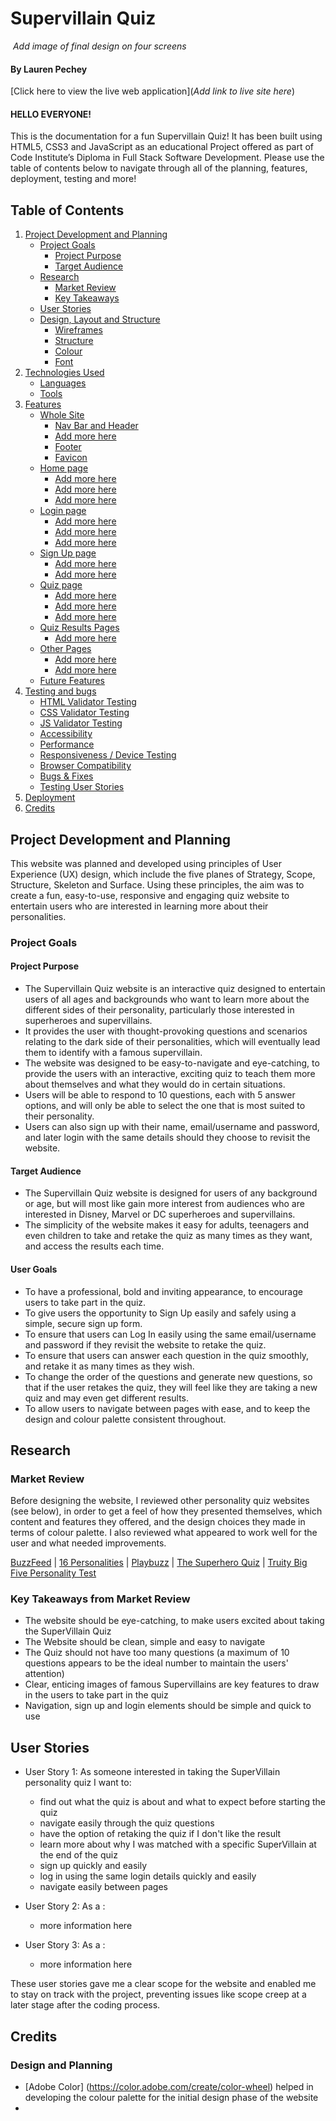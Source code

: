 # Supervillain Quiz 

<img src=""> *Add image of final design on four screens*

#### By Lauren Pechey
[Click here to view the live web application](*Add link to live site here*)

#### HELLO EVERYONE!

This is the documentation for a fun Supervillain Quiz! It has been built using HTML5, CSS3 and JavaScript as an educational Project offered as part of Code Institute’s Diploma in Full Stack Software Development. Please use the table of contents below to navigate through all of the planning, features, deployment, testing and more!

## Table of Contents

1. [Project Development and Planning](#project-development--planning)
    - [Project Goals](#project-goals)
        - [Project Purpose](#project-purpose)
        - [Target Audience](#target-audience)
    - [Research](#research)
        - [Market Review](#market-review)
        - [Key Takeaways](#key-takeaways-from-market-review)
    - [User Stories](#user-stories)
    - [Design, Layout and Structure](#design-layout-and-structure)
        - [Wireframes](#wireframes)
        - [Structure](#structure)
        - [Colour](#colour)
        - [Font](#font)
2. [Technologies Used](#technologies-used)
    - [Languages](#languages)
    - [Tools](#tools)
3. [Features](#features)
    - [Whole Site](#whole-site)
        - [Nav Bar and Header](#whole-site)
        - [Add more here](#add-more-here)
        - [Footer](#footer)
        - [Favicon](#favicon)
    - [Home page](#home-page)
        - [Add more here](#add-more-here)
        - [Add more here](#add-more-here)
        - [Add more here](#add-more-here)
    - [Login page](#login-page)
        - [Add more here](#add-more-here)
        - [Add more here](#add-more-here)
        - [Add more here](#add-more-here)
    - [Sign Up page](#sign-up)
        - [Add more here](#add-more-here)
        - [Add more here](#add-more-here)
    - [Quiz page](#quiz-page)
        - [Add more here](#add-more-here)
        - [Add more here](#add-more-here)
        - [Add more here](#add-more-here)
    - [Quiz Results Pages](#quiz-results-page)
        - [Add more here](#add-more-here)
    - [Other Pages](#other-pages)
        - [Add more here](#add-more-here)
        - [Add more here](#add-more-here)
    - [Future Features](#future-features)
4. [Testing and bugs](#testing--bugs)
    - [HTML Validator Testing](#html-validator-testing)
    - [CSS Validator Testing](#css-validator-testing)
    - [JS Validator Testing](#js-validator-testing)
    - [Accessibility](#accessibility)
    - [Performance](#performance)
    - [Responsiveness / Device Testing](#responsiveness--device-testing)
    - [Browser Compatibility](#browser-compatibility)
    - [Bugs & Fixes](#bugs--fixes)
    - [Testing User Stories](#testing-user-stories)
5. [Deployment](#deployment)
6. [Credits](#credits)

## Project Development and Planning 

This website was planned and developed using principles of User Experience (UX) design, which include the five planes of Strategy, Scope, Structure, Skeleton and Surface. Using these principles, the aim was to create a fun, easy-to-use, responsive and engaging quiz website to entertain users who are interested in learning more about their personalities. 

### Project Goals 

#### Project Purpose

- The Supervillain Quiz website is an interactive quiz designed to entertain users of all ages and backgrounds who want to learn more about the different sides of their personality, particularly those interested in superheroes and supervillains. 
- It provides the user with thought-provoking questions and scenarios relating to the dark side of their personalities, which will eventually lead them to identify with a famous supervillain. 
- The website was designed to be easy-to-navigate and eye-catching, to provide the users with an interactive, exciting quiz to teach them more about themselves and what they would do in certain situations. 
- Users will be able to respond to 10 questions, each with 5 answer options, and will only be able to select the one that is most suited to their personality. 
- Users can also sign up with their name, email/username and password, and later login with the same details should they choose to revisit the website. 

#### Target Audience

- The Supervillain Quiz website is designed for users of any background or age, but will most like gain more interest from audiences who are interested in Disney, Marvel or DC superheroes and supervillains.
- The simplicity of the website makes it easy for adults, teenagers and even children to take and retake the quiz as many times as they want, and access the results each time. 

#### User Goals 
- To have a professional, bold and inviting appearance, to encourage users to take part in the quiz. 
- To give users the opportunity to Sign Up easily and safely using a simple, secure sign up form. 
- To ensure that users can Log In easily using the same email/username and password if they revisit the website to retake the quiz. 
- To ensure that users can answer each question in the quiz smoothly, and retake it as many times as they wish. 
- To change the order of the questions and generate new questions, so that if the user retakes the quiz, they will feel like they are taking a new quiz and may even get different results.
- To allow users to navigate between pages with ease, and to keep the design and colour palette consistent throughout. 

## Research 

### Market Review 

Before designing the website, I reviewed other personality quiz websites (see below), in order to get a feel of how they presented themselves, which content and features they offered, and the design choices they made in terms of colour palette. I also reviewed what appeared to work well for the user and what needed improvements. 

[BuzzFeed](https://www.buzzfeed.com/gustorchi/we-can-legit-tell-which-super-villain-you-would-be-9iuf1y91vp) | [16 Personalities](https://www.16personalities.com/) | [Playbuzz](https://www.playbuzz.com/quizzes/personality) | [The Superhero Quiz](https://www.thesuperheroquiz.com/villain/) | [Truity Big Five Personality Test](https://www.truity.com/test/big-five-personality-test)

### Key Takeaways from Market Review 

- The website should be eye-catching, to make users excited about taking the SuperVillain Quiz
- The Website should be clean, simple and easy to navigate
- The Quiz should not have too many questions (a maximum of 10 questions appears to be the ideal number to maintain the users' attention)
- Clear, enticing images of famous Supervillains are key features to draw in the users to take part in the quiz
- Navigation, sign up and login elements should be simple and quick to use 

## User Stories
- User Story 1: As someone interested in taking the SuperVillain personality quiz I want to:
     - find out what the quiz is about and what to expect before starting the quiz
     - navigate easily through the quiz questions 
     - have the option of retaking the quiz if I don't like the result
     - learn more about why I was matched with a specific SuperVillain at the end of the quiz
     - sign up quickly and easily
     - log in using the same login details quickly and easily
     - navigate easily between pages

- User Story 2: As a : 
     - more information here

- User Story 3: As a :
     - more information here

These user stories gave me a clear scope for the website and enabled me to stay on track with the project, preventing issues like scope creep at a later stage after the coding process. 

## Credits

### Design and Planning

- [Adobe Color] (https://color.adobe.com/create/color-wheel) helped in developing the colour palette for the initial design phase of the website
- 